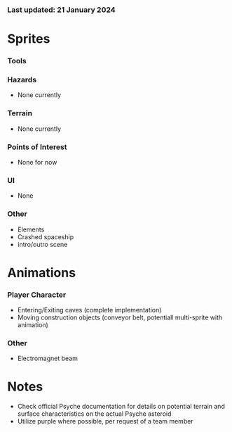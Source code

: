 ### Last updated: 21 January 2024

# Sprites  
### Tools

### Hazards
- None currently

### Terrain
- None currently

### Points of Interest
- None for now

### UI
- None

### Other
- Elements
- Crashed spaceship
- intro/outro scene

# Animations
### Player Character
- Entering/Exiting caves (complete implementation)
- Moving construction objects (conveyor belt, potentiall multi-sprite with animation)

### Other
- Electromagnet beam

# Notes
- Check official Psyche documentation for details on potential terrain and surface characteristics on the actual Psyche asteroid
- Utilize purple where possible, per request of a team member
